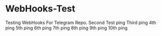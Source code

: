 # WebHooks-Test
Testing WebHooks For Telegram Repo.
Second Test ping
Third ping
4th ping
5th ping
6th ping
7th ping
8th ping
9th ping 
10th ping
